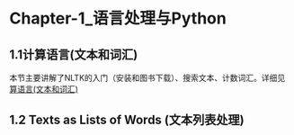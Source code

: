 # Chapter-1_语言处理与Python

## 1.1计算语言(文本和词汇)

本节主要讲解了NLTK的入门（安装和图书下载）、搜索文本、计数词汇。详细见[算语言(文本和词汇)](1.1计算语言(文本和词汇).ipynb)

## 1.2 Texts as Lists of Words (文本列表处理)

